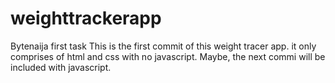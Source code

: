 # weighttrackerapp
Bytenaija first task
This is the first commit of this weight tracer app. it only comprises of html and css with no javascript.
Maybe, the next commi will be included with javascript.
